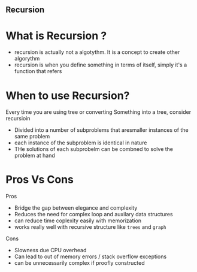 ## Recursion

# What is Recursion ?

- recursion is actually not a algotythm. It is a concept to create other algorythm
- recursion is when you define something in terms of itself, simply it's a function that refers

# When to use Recursion?

Every time you are using tree or converting Something into a tree, consider recursioin

- Divided into a number of subproblems that aresmaller instances of the same problem
- each instance of the subproblem is identical in nature
- THe solutions of each subprobelm can be combned to solve the problem at hand

# Pros Vs Cons

Pros

- Bridge the gap between elegance and complexity
- Reduces the need for complex loop and auxilary data structures
- can reduce time coplexity easily with memorization
- works really well with recursive structure like `trees` and `graph`

Cons

- Slowness due CPU overhead
- Can lead to out of memory errors / stack overflow exceptions
- can be unnecessarily complex if proofly constructed
